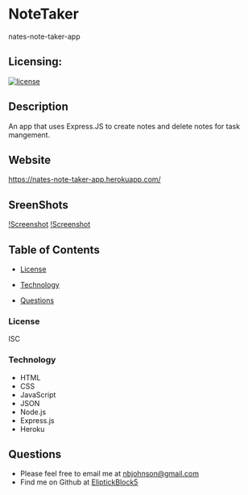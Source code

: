 # NoteTaker

nates-note-taker-app

## Licensing:

[![license](https://img.shields.io/badge/license-ISC-yellow)](https://shields.io)

## Description

An app that uses Express.JS to create notes and delete notes for task mangement.

## Website

https://nates-note-taker-app.herokuapp.com/

## SreenShots

[!Screenshot](./public/assets/images/NoteTakerSS.PNG)
[!Screenshot](./public/assets/images/SSNoteData.PNG)

## Table of Contents

- [License](#License)

- [Technology](#Technology)

- [Questions](#Questions)

### License

ISC

### Technology

- HTML
- CSS
- JavaScript
- JSON
- Node.js
- Express.js
- Heroku

## Questions

- Please feel free to email me at nbjohnson@gmail.com
- Find me on Github at [EliptickBlock5](https://github.com/Elipticblock5)
